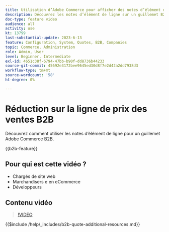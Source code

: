 ```yaml
---
title: Utilisation d’Adobe Commerce pour afficher des notes d’élément de ligne pour un guillemet
description: Découvrez les notes d’élément de ligne sur un guillemet B2B dans Adobe Commerce
doc-type: feature video
audience: all
activity: use
kt: 13799
last-substantial-update: 2023-6-13
feature: Configuration, System, Quotes, B2B, Companies
topic: Commerce, Administration
role: Admin, User
level: Beginner, Intermediate
exl-id: 4651c38f-6794-47bb-b90f-dd8736b44233
source-git-commit: 45692e3172bee9645ed30d8f7e2d42a2dd7938d3
workflow-type: tm+mt
source-wordcount: '58'
ht-degree: 0%

---
```


# Réduction sur la ligne de prix des ventes B2B

Découvrez comment utiliser les notes d’élément de ligne pour un guillemet Adobe Commerce B2B.

{{b2b-feature}}

## Pour qui est cette vidéo ?

- Chargés de site web
- Marchandisers e en eCommerce
- Développeurs

## Contenu vidéo

>[!VIDEO](https://video.tv.adobe.com/v/3420417?learn=on)

{{$include /help/_includes/b2b-quote-additional-resources.md}}
